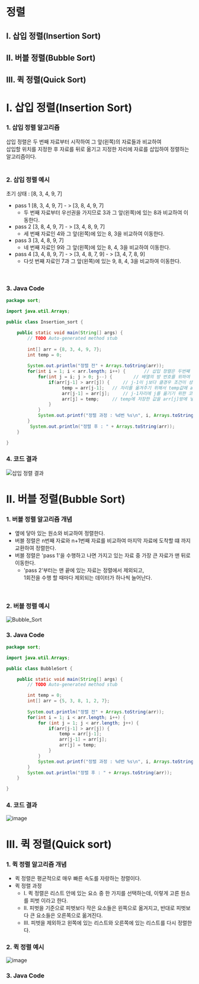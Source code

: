 # 정렬

## Ⅰ. 삽입 정렬(Insertion Sort) <br/>

## Ⅱ. 버블 정렬(Bubble Sort) <br/>

## Ⅲ. 퀵 정렬(Quick Sort) <br/>

# Ⅰ. 삽입 정렬(Insertion Sort)


### 1. 삽입 정렬 알고리즘 
삽입 정렬은 두 번째 자료부터 시작하여 그 앞(왼쪽)의 자료들과 비교하여<br/>
삽입할 위치를 지정한 후 자료를 뒤로 옮기고 지정한 자리에 자료를 삽입하여 정렬하는 알고리즘이다.
<br/><br/>

### 2. 삽입 정렬 예시
초기 상태 : [8, 3, 4, 9, 7]
* pass 1 [8, 3, 4, 9, 7] - > [3, 8, 4, 9, 7]
  * 두 번째 자료부터 우선권을 가지므로 3과 그 앞(왼쪽)에 있는 8과 비교하여 이동한다.
* pass 2 [3, 8, 4, 9, 7] - > [3, 4, 8, 9, 7]
  * 세 번째 자료인 4와 그 앞(왼쪽)에 있는 8, 3을 비교하여 이동한다.
* pass 3 [3, 4, 8, 9, 7] 
  * 네 번째 자료인 9와 그 앞(왼쪽)에 있는 8, 4, 3을 비교하여 이동한다.
* pass 4 [3, 4, 8, 9, 7] - > [3, 4, 8, 7, 9] - > [3, 4, 7, 8, 9]
  * 다섯 번째 자료인 7과 그 앞(왼쪽)에 있는 9, 8, 4, 3을 비교하여 이동한다.
<br/>

### 3. Java Code
```java
package sort;

import java.util.Arrays;

public class Insertion_sort {

	public static void main(String[] args) {
		// TODO Auto-generated method stub
		
		int[] arr = {8, 3, 4, 9, 7};
		int temp = 0;
		
		System.out.println("정렬 전" + Arrays.toString(arr));
		for(int i = 1; i < arr.length; i++) { 		// 삽입 정렬은 두번째 자리부터 시작하기 때문에 i를 1로 지정
			for(int j = i; j > 0; j--) {  		// 배열의 방 번호를 위하여 만듦
				if(arr[j-1] > arr[j]) { 	// j-1이 j보다 클경우 조건이 성립하게 만듦
					 temp = arr[j-1]; 	// 자리를 옮겨주기 위해서 temp값에 arr[j-1]을 저장
				     arr[j-1] = arr[j];		// j-1자리에 j를 옮기기 위한 코드
				     arr[j] = temp;		// temp에 저장한 값을 arr[j]방에 넣
				}
			}
			System.out.printf("정렬 과정 : %d번 %s\n", i, Arrays.toString(arr));
		}
		 System.out.println("정렬 후 : " + Arrays.toString(arr));
	}

}

```

### 4. 코드 결과
![삽입 정렬 결과](https://user-images.githubusercontent.com/107795830/223327355-7d489836-065f-42dc-84ca-9ec968c1b18c.png)

# Ⅱ. 버블 정렬(Bubble Sort)

### 1. 버블 정렬 알고리즘 개념
* 옆에 닿아 있는 원소와 비교하여 정렬한다.
* 버블 정렬은 n번째 자료와 n+1번째 자료를 비교하여 마지막 자료에 도착할 떄 까지 교환하여 정렬한다.
* 버블 정렬은 'pass 1'을 수행하고 나면 가지고 있는 자료 중 가장 큰 자료가 맨 뒤로 이동한다.
   * 'pass 2'부터는 맨 끝에 있는 자료는 정렬에서 제외되고, <br/>1회전을 수행 할 때마다 제외되는 데이터가 하나씩 늘어난다.
<br/>

### 2. 버블 정렬 예시
![Bubble_Sort](https://user-images.githubusercontent.com/107795830/223307683-99ffbdbc-a419-46bb-a5c0-8c62d1e943a5.png)
<br/>

### 3. Java Code
```java
package sort;

import java.util.Arrays;

public class BubbleSort {

	public static void main(String[] args) {
		// TODO Auto-generated method stub

		int temp = 0;
		int[] arr = {5, 3, 8, 1, 2, 7};
		
		System.out.println("정렬 전" + Arrays.toString(arr));
		for(int i = 1; i < arr.length; i++) {
			for (int j = 1; j < arr.length; j++) {
				if(arr[j-1] > arr[j]) {
					temp = arr[j-1];
					arr[j-1] = arr[j];
					arr[j] = temp;
				}
			}
			System.out.printf("정렬 과정 : %d번 %s\n", i, Arrays.toString(arr));
		}
		System.out.println("정렬 후 : " + Arrays.toString(arr));
	}

}

```
### 4. 코드 결과
![image](https://user-images.githubusercontent.com/107795830/223332997-714efe27-232f-4480-b506-2cdc0aa31e8c.png)

# Ⅲ. 퀵 정렬(Quick sort)

### 1. 퀵 정렬 알고리즘 개념
* 퀵 정렬은 평균적으로 매우 빠른 속도를 자랑하는 정렬이다.
* 퀵 정렬 과정
   * Ⅰ. 퀵 정렬은 리스트 안에 있는 요소 중 한 가지를 선택하는데, 이렇게 고른 원소를 피벗 이라고 한다.
   * Ⅱ. 피벗을 기준으로 피벗보다 작은 요소들은 왼쪽으로 옮겨지고, 반대로 피벗보다 큰 요소들은 오른쪽으로 옮겨진다.
   * Ⅲ. 피벗을 제외하고 왼쪽에 있는 리스트와 오른쪽에 있는 리스트를 다시 정렬한다. 
### 2. 퀵 정렬 예시
![image](https://user-images.githubusercontent.com/107795830/223459387-5329fef6-8743-4633-bced-2b581e8888aa.png)

### 3. Java Code
```java
```
